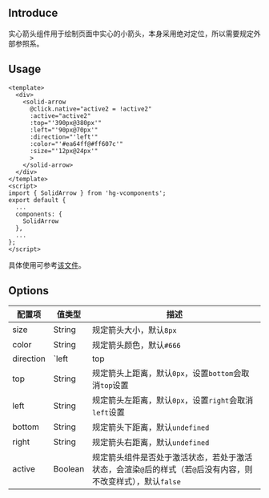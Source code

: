 ## Introduce
实心箭头组件用于绘制页面中实心的小箭头，本身采用绝对定位，所以需要规定外部参照系。

## Usage
```
<template>
  <div>
    <solid-arrow
      @click.native="active2 = !active2"
      :active="active2"
      :top="'390px@380px'"
      :left="'90px@70px'"
      :direction="'left'"
      :color="'#ea64ff@#ff607c'"
      :size="'12px@24px'"
      >
    </solid-arrow>
  </div>
</template>
<script>
import { SolidArrow } from 'hg-vcomponents';
export default {
  ...
  components: {
    SolidArrow
  },
  ...
};
</script>
```
具体使用可参考[该文件](../../examples/arrows.vue)。

## Options
配置项 | 值类型 | 描述
--- | --- | ---
size | String | 规定箭头大小，默认`8px`
color | String | 规定箭头颜色，默认`#666`
direction | `left|top|right|bottom` | 规定箭头指向，默认`right`
top | String | 规定箭头上距离，默认`0px`，设置`bottom`会取消`top`设置
left | String | 规定箭头左距离，默认`0px`，设置`right`会取消`left`设置
bottom | String | 规定箭头下距离，默认`undefined`
right | String | 规定箭头右距离，默认`undefined`
active | Boolean | 规定箭头组件是否处于激活状态，若处于激活状态，会渲染`@`后的样式（若`@`后没有内容，则不改变样式），默认`false`